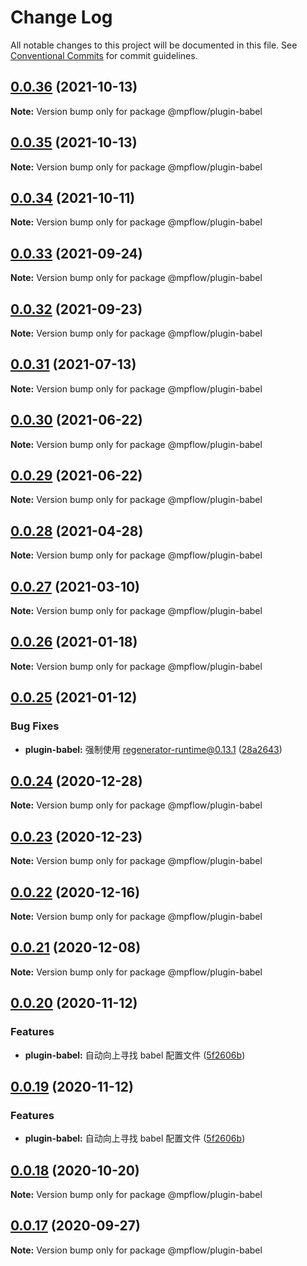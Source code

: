 # Change Log

All notable changes to this project will be documented in this file.
See [Conventional Commits](https://conventionalcommits.org) for commit guidelines.

## [0.0.36](https://github.com/wechat-miniprogram/mpflow/compare/@mpflow/plugin-babel@0.0.35...@mpflow/plugin-babel@0.0.36) (2021-10-13)

**Note:** Version bump only for package @mpflow/plugin-babel

## [0.0.35](https://github.com/wechat-miniprogram/mpflow/compare/@mpflow/plugin-babel@0.0.34...@mpflow/plugin-babel@0.0.35) (2021-10-13)

**Note:** Version bump only for package @mpflow/plugin-babel

## [0.0.34](https://github.com/wechat-miniprogram/mpflow/compare/@mpflow/plugin-babel@0.0.33...@mpflow/plugin-babel@0.0.34) (2021-10-11)

**Note:** Version bump only for package @mpflow/plugin-babel

## [0.0.33](https://github.com/wechat-miniprogram/mpflow/compare/@mpflow/plugin-babel@0.0.32...@mpflow/plugin-babel@0.0.33) (2021-09-24)

**Note:** Version bump only for package @mpflow/plugin-babel

## [0.0.32](https://github.com/wechat-miniprogram/mpflow/compare/@mpflow/plugin-babel@0.0.31...@mpflow/plugin-babel@0.0.32) (2021-09-23)

**Note:** Version bump only for package @mpflow/plugin-babel

## [0.0.31](https://github.com/wechat-miniprogram/mpflow/compare/@mpflow/plugin-babel@0.0.30...@mpflow/plugin-babel@0.0.31) (2021-07-13)

**Note:** Version bump only for package @mpflow/plugin-babel

## [0.0.30](https://github.com/wechat-miniprogram/mpflow/compare/@mpflow/plugin-babel@0.0.29...@mpflow/plugin-babel@0.0.30) (2021-06-22)

**Note:** Version bump only for package @mpflow/plugin-babel

## [0.0.29](https://github.com/wechat-miniprogram/mpflow/compare/@mpflow/plugin-babel@0.0.28...@mpflow/plugin-babel@0.0.29) (2021-06-22)

**Note:** Version bump only for package @mpflow/plugin-babel

## [0.0.28](https://github.com/wechat-miniprogram/mpflow/compare/@mpflow/plugin-babel@0.0.27...@mpflow/plugin-babel@0.0.28) (2021-04-28)

**Note:** Version bump only for package @mpflow/plugin-babel

## [0.0.27](https://github.com/wechat-miniprogram/mpflow/compare/@mpflow/plugin-babel@0.0.26...@mpflow/plugin-babel@0.0.27) (2021-03-10)

**Note:** Version bump only for package @mpflow/plugin-babel

## [0.0.26](https://github.com/wechat-miniprogram/mpflow/compare/@mpflow/plugin-babel@0.0.25...@mpflow/plugin-babel@0.0.26) (2021-01-18)

**Note:** Version bump only for package @mpflow/plugin-babel

## [0.0.25](https://github.com/wechat-miniprogram/mpflow/compare/@mpflow/plugin-babel@0.0.24...@mpflow/plugin-babel@0.0.25) (2021-01-12)

### Bug Fixes

- **plugin-babel:** 强制使用 regenerator-runtime@0.13.1 ([28a2643](https://github.com/wechat-miniprogram/mpflow/commit/28a264328ea4f9b2c378816d2bc2d1dbfee46956))

## [0.0.24](https://github.com/wechat-miniprogram/mpflow/compare/@mpflow/plugin-babel@0.0.23...@mpflow/plugin-babel@0.0.24) (2020-12-28)

**Note:** Version bump only for package @mpflow/plugin-babel

## [0.0.23](https://github.com/wechat-miniprogram/mpflow/compare/@mpflow/plugin-babel@0.0.22...@mpflow/plugin-babel@0.0.23) (2020-12-23)

**Note:** Version bump only for package @mpflow/plugin-babel

## [0.0.22](https://github.com/wechat-miniprogram/mpflow/compare/@mpflow/plugin-babel@0.0.21...@mpflow/plugin-babel@0.0.22) (2020-12-16)

**Note:** Version bump only for package @mpflow/plugin-babel

## [0.0.21](https://github.com/wechat-miniprogram/mpflow/compare/@mpflow/plugin-babel@0.0.20...@mpflow/plugin-babel@0.0.21) (2020-12-08)

**Note:** Version bump only for package @mpflow/plugin-babel

## [0.0.20](https://github.com/wechat-miniprogram/mpflow/compare/@mpflow/plugin-babel@0.0.18...@mpflow/plugin-babel@0.0.20) (2020-11-12)

### Features

- **plugin-babel:** 自动向上寻找 babel 配置文件 ([5f2606b](https://github.com/wechat-miniprogram/mpflow/commit/5f2606bce644c0133201b3236db81a935abf8bdf))

## [0.0.19](https://github.com/wechat-miniprogram/mpflow/compare/@mpflow/plugin-babel@0.0.18...@mpflow/plugin-babel@0.0.19) (2020-11-12)

### Features

- **plugin-babel:** 自动向上寻找 babel 配置文件 ([5f2606b](https://github.com/wechat-miniprogram/mpflow/commit/5f2606bce644c0133201b3236db81a935abf8bdf))

## [0.0.18](https://github.com/wechat-miniprogram/mpflow/compare/@mpflow/plugin-babel@0.0.17...@mpflow/plugin-babel@0.0.18) (2020-10-20)

**Note:** Version bump only for package @mpflow/plugin-babel

## [0.0.17](https://github.com/wechat-miniprogram/mpflow/compare/@mpflow/plugin-babel@0.0.16...@mpflow/plugin-babel@0.0.17) (2020-09-27)

**Note:** Version bump only for package @mpflow/plugin-babel
